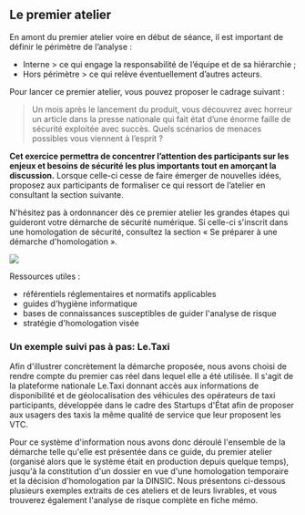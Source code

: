 ## Le premier atelier

En amont du premier atelier voire en début de séance, il est important de définir le périmètre de l’analyse : 
- Interne > ce qui engage la responsabilité de l’équipe et de sa hiérarchie ; 
- Hors périmètre > ce qui relève éventuellement d’autres acteurs.

Pour lancer ce premier atelier, vous pouvez proposer le cadrage suivant : 

> Un mois après le lancement du produit, vous découvrez avec horreur un article dans la presse nationale qui fait état d’une énorme faille de sécurité exploitée avec succès. Quels scénarios de menaces possibles vous viennent à l’esprit ? 

**Cet exercice permettra de concentrer l’attention des participants sur les enjeux et besoins de sécurité les plus importants tout en amorçant la discussion.** Lorsque celle-ci cesse de faire émerger de nouvelles idées, proposez aux participants de formaliser ce qui ressort de l’atelier en consultant la section suivante.

N'hésitez pas à ordonnancer dès ce premier atelier les grandes étapes qui guideront votre démarche de sécurité numérique. Si celle-ci s'inscrit dans une homologation de sécurité, consultez la section « Se préparer à une démarche d'homologation ».

![](assets/Pense-bête.jpg)

Ressources utiles :
- référentiels réglementaires et normatifs applicables
- guides d'hygiène informatique
- bases de connaissances susceptibles de guider l'analyse de risque
- stratégie d'homologation visée

### Un exemple suivi pas à pas: Le.Taxi

Afin d'illustrer concrètement la démarche proposée, nous avons choisi de rendre compte du premier cas réel dans lequel elle a été utilisée. Il s'agit de la plateforme nationale Le.Taxi donnant accès aux informations de disponibilité et de géolocalisation des véhicules des opérateurs de taxi participants, développée dans le cadre des Startups d'État afin de proposer aux usagers des taxis la même qualité de service que leur proposent les VTC.

Pour ce système d'information nous avons donc déroulé l'ensemble de la démarche telle qu'elle est présentée dans ce guide, du premier atelier \(organisé alors que le système était en production depuis quelque temps\), jusqu'à la constitution d'un dossier en vue d'une homologation temporaire et la décision d'homologation par la DINSIC. Nous présentons ci-dessous plusieurs exemples extraits de ces ateliers et de leurs livrables, et vous trouverez également l'analyse de risque complète en fiche mémo.

[^1]: L'intention est de se projeter dans l'avenir pour mieux parler de ce qu'on va faire *maintenant*, au commencement. Ce format d'atelier est parfois appelé « [futurespective](http://www.funretrospectives.com/category/futurespective/) », en référence aux « [rétrospectives](http://referentiel.institut-agile.fr/retro.html) » pratiquées par de nombreuses équipes Agiles pour faire le bilan d'une période passée.
